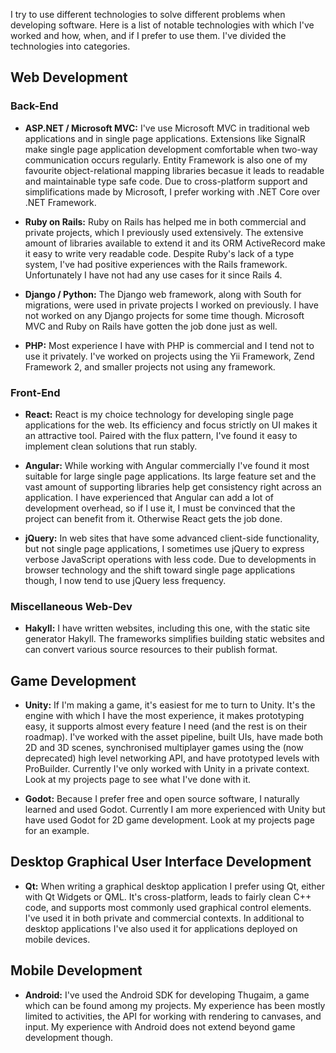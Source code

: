 I try to use different technologies to solve different problems when developing
software. Here is a list of notable technologies with which I've worked and how,
when, and if I prefer to use them. I've divided the technologies into
categories.

## Web Development

### Back-End

- **ASP.NET / Microsoft MVC:** I've use Microsoft MVC in traditional web
applications and in single page applications. Extensions like SignalR make
single page application development comfortable when two-way communication
occurs regularly. Entity Framework is also one of my favourite object-relational
mapping libraries becasue it leads to readable and maintainable type safe code.
Due to cross-platform support and simplifications made by Microsoft, I prefer
working with .NET Core over .NET Framework.

- **Ruby on Rails:** Ruby on Rails has helped me in both commercial and private
projects, which I previously used extensively. The extensive amount of libraries
available to extend it and its ORM ActiveRecord make it easy to write very
readable code. Despite Ruby's lack of a type system, I've had positive
experiences with the Rails framework. Unfortunately I have not had any use cases
for it since Rails 4.

- **Django / Python:** The Django web framework, along with South for
migrations, were used in private projects I worked on previously. I have not
worked on any Django projects for some time though. Microsoft MVC and Ruby on
Rails have gotten the job done just as well.

- **PHP:** Most experience I have with PHP is commercial and I tend not to use
it privately. I've worked on projects using the Yii Framework, Zend Framework 2,
and smaller projects not using any framework.

### Front-End

- **React:** React is my choice technology for developing single page
applications for the web. Its efficiency and focus strictly on UI makes it an
attractive tool. Paired with the flux pattern, I've found it easy to implement
clean solutions that run stably.

- **Angular:** While working with Angular commercially I've found it most
suitable for large single page applications. Its large feature set and the vast
amount of supporting libraries help get consistency right across an application.
I have experienced that Angular can add a lot of development overhead, so if I
use it, I must be convinced that the project can benefit from it. Otherwise
React gets the job done.

- **jQuery:** In web sites that have some advanced client-side functionality,
but not single page applications, I sometimes use jQuery to express verbose
JavaScript operations with less code. Due to developments in browser technology
and the shift toward single page applications though, I now
tend to use jQuery less frequency.

### Miscellaneous Web-Dev

- **Hakyll:** I have written websites, including this one, with the static site
generator Hakyll. The frameworks simplifies building static websites and can
convert various source resources to their publish format.

## Game Development

- **Unity:** If I'm making a game, it's easiest for me to turn to Unity. It's
the engine with which I have the most experience, it makes prototyping easy, it
supports almost every feature I need (and the rest is on their roadmap). I've
worked with the asset pipeline, built UIs, have made both 2D and 3D scenes,
synchronised multiplayer games using the (now deprecated) high level networking
API, and have prototyped levels with ProBuilder. Currently I've only worked with
Unity in a private context. Look at my projects page to see what I've done with
it.

- **Godot:** Because I prefer free and open source software, I naturally learned
and used Godot. Currently I am more experienced with Unity but have used Godot
for 2D game development. Look at my projects page for an example.

## Desktop Graphical User Interface Development

- **Qt:** When writing a graphical desktop application I prefer using Qt, either
with Qt Widgets or QML. It's cross-platform, leads to fairly clean C++ code, and
supports most commonly used graphical control elements. I've used it in both
private and commercial contexts. In additional to desktop applications I've also
used it for applications deployed on mobile devices.

## Mobile Development

- **Android:** I've used the Android SDK for developing Thugaim, a game which
can be found among my projects. My experience has been mostly limited to
activities, the API for working with rendering to canvases, and input. My
experience with Android does not extend beyond game development though.
